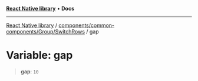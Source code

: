 [**React Native library**](../../../../../index.md) • **Docs**

***

[React Native library](../../../../../modules.md) / [components/common-components/Group/SwitchRows](../index.md) / gap

# Variable: gap

> **gap**: `10`
